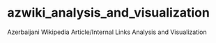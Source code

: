 # azwiki_analysis_and_visualization
 Azerbaijani Wikipedia Article/Internal Links Analysis and Visualization
